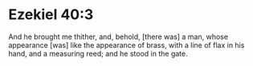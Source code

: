 # Ezekiel 40:3

And he brought me thither, and, behold, [there was] a man, whose appearance [was] like the appearance of brass, with a line of flax in his hand, and a measuring reed; and he stood in the gate.